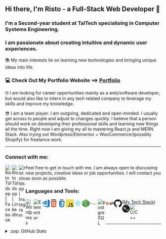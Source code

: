 ## Hi there, I'm Risto - a Full-Stack Web Developer 👋

### I'm a Second-year student at TalTech specialising in Computer Systems Engineering.

### I am passionate about creating intuitive and dynamic user experiences. 

📚 My main interests lie on learning new technologies and bringing unique ideas into life.

### 💻 Check Out My Portfolio Website ==> [Portfolio]

🤓  I am looking for career opportunities mainly as a web/software developer, but would also like to intern in any tech related company to leverage my skills and improve my knowledge.

😎 I am a team player. I am outgoing, dedicated and open-minded. I usually get across to people and adjust to changes quickly. I believe that a person should work on developing their professional skills and learning new things all the time. 
Right now I am giving my all to mastering React.js and MERN Stack. 
Also trying out Wordpress/Elementor + WooCommerce/(possibly Shopify) for freelance work.

---
### Connect with me:

[<img align="left" alt="Risto Tõldsep | Facebook" width="22px" src="https://cdns.iconmonstr.com/wp-content/assets/preview/2017/240/iconmonstr-facebook-6.png" />][facebook]
[<img align="left" alt="Risto Tõldsep | LinkedIn" width="22px" src="https://cdn.jsdelivr.net/npm/simple-icons@v3/icons/linkedin.svg" />][linkedin]
[<img align="left" alt="ristotoldsep | Instagram" width="22px" src="https://cdn.jsdelivr.net/npm/simple-icons@v3/icons/instagram.svg" />][instagram]

Feel free to get in touch with me. I am always open to discussing new projects, creative ideas or job opportunities. I will contact you as soon as possible.
<br />
### Languages and Tools:

([My Tech Stack](https://github.com/ristotoldsep/My-Tech-Stack/blob/main/README.md))
<img align="left" alt="Wordpress" width="26px" src="https://image.flaticon.com/icons/png/512/23/23763.png" />
<img align="left" alt="Elementor" width="26px" src="https://cdn3.iconfinder.com/data/icons/logos-and-brands-adobe/512/109_Elementor-512.png" />
<img align="left" alt="Visual Studio Code" width="26px" src="https://raw.githubusercontent.com/github/explore/80688e429a7d4ef2fca1e82350fe8e3517d3494d/topics/visual-studio-code/visual-studio-code.png" />
<img align="left" alt="HTML5" width="26px" src="https://raw.githubusercontent.com/github/explore/80688e429a7d4ef2fca1e82350fe8e3517d3494d/topics/html/html.png" />
<img align="left" alt="CSS3" width="26px" src="https://raw.githubusercontent.com/github/explore/80688e429a7d4ef2fca1e82350fe8e3517d3494d/topics/css/css.png" />
<img align="left" alt="JavaScript" width="26px" src="https://raw.githubusercontent.com/github/explore/80688e429a7d4ef2fca1e82350fe8e3517d3494d/topics/javascript/javascript.png" />
<img align="left" alt="React" width="26px" src="https://raw.githubusercontent.com/github/explore/80688e429a7d4ef2fca1e82350fe8e3517d3494d/topics/react/react.png" />
<img align="left" alt="Node.js" width="26px" src="https://raw.githubusercontent.com/github/explore/80688e429a7d4ef2fca1e82350fe8e3517d3494d/topics/nodejs/nodejs.png" />
<img align="left" alt="MongoDB" width="26px" src="https://raw.githubusercontent.com/github/explore/80688e429a7d4ef2fca1e82350fe8e3517d3494d/topics/mongodb/mongodb.png" />
<img align="left" alt="postgreSQL" width="26px" src="https://cdn.iconscout.com/icon/free/png-256/postgresql-11-1175122.png" />
<img align="left" alt="Git" width="26px" src="https://raw.githubusercontent.com/github/explore/80688e429a7d4ef2fca1e82350fe8e3517d3494d/topics/git/git.png" />
<img align="left" alt="GitHub" width="26px" src="https://raw.githubusercontent.com/github/explore/78df643247d429f6cc873026c0622819ad797942/topics/github/github.png" />
<img align="left" alt="Terminal" width="26px" src="https://raw.githubusercontent.com/github/explore/80688e429a7d4ef2fca1e82350fe8e3517d3494d/topics/terminal/terminal.png" />
<img align="left" alt="C/C++" width="26px" src="https://user-images.githubusercontent.com/42747200/46140125-da084900-c26d-11e8-8ea7-c45ae6306309.png" />

<br />
<br />

---

<details>
  <summary>:zap: GitHub Stats</summary>

  <img align="left" alt="ristotoldsep's GitHub Stats" src="https://github-readme-stats.codestackr.vercel.app/api?username=ristotoldsep&show_icons=true&hide_border=true" />

</details>

[website]: https://www.linkedin.com/in/risto-t%C3%B5ldsep-241b76199/
[Portfolio]: https://ristotoldsep.eu/
[facebook]: https://www.facebook.com/risto.toldsep/
[instagram]: https://www.instagram.com/ristotoldsep/
[linkedin]: https://www.linkedin.com/in/risto-t%C3%B5ldsep-241b76199/

